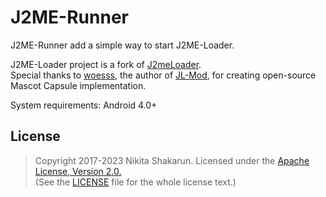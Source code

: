 # J2ME-Runner 

J2ME-Runner add a simple way to start J2ME-Loader. 

J2ME-Loader project is a fork of [J2meLoader](https://github.com/NaikSoftware/J2meLoader).  
Special thanks to [woesss](https://github.com/woesss), the author of [JL-Mod](https://github.com/woesss/JL-Mod), for creating open-source Mascot Capsule implementation.

System requirements: Android 4.0+  

## License
> Copyright 2017-2023 Nikita Shakarun.
> Licensed under the [Apache License, Version 2.0.](http://www.apache.org/licenses/LICENSE-2.0)  
> (See the [LICENSE](https://github.com/OvenTX/J2ME-Runner/blob/master/LICENSE) file for the whole license text.)
